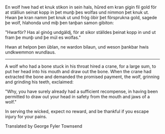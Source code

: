 En wolf hwe had et knuk stikon in sein hals, hűred em kran gigin fil gold för at
ställiun seinat kopp in þet munþ þes wolfas und nimmon þet knuk ut. Hwan þe kran
namm þet knuk ut und fróg öbir þet försprukna gold, sagede þe wolf, hlahonda und
miþ þen tanþan samon gibiton:

"Hwarför? Has al ginóg undgäldj, för at sikor ställdes þeinat kopp in und ut
fram þe munþ und þe múl es wolfas."

Hwan at helpon þen üblan, ne wardon bilaun, und weson þankbar hwis undkwemmon
wundlaus.

---

A wolf who had a bone stuck in his throat hired a crane, for a large sum, to put
her head into his mouth and draw out the bone. When the crane had extracted the
bone and demanded the promised payment, the wolf, grinning and grinding his
teeth, exclaimed:

"Why, you have surely already had a sufficient recompense, in having been
permitted to draw out your head in safety from the mouth and jaws of a wolf."

In serving the wicked, expect no reward, and be thankful if you escape injury
for your pains.

Translated by George Fyler Townsend
